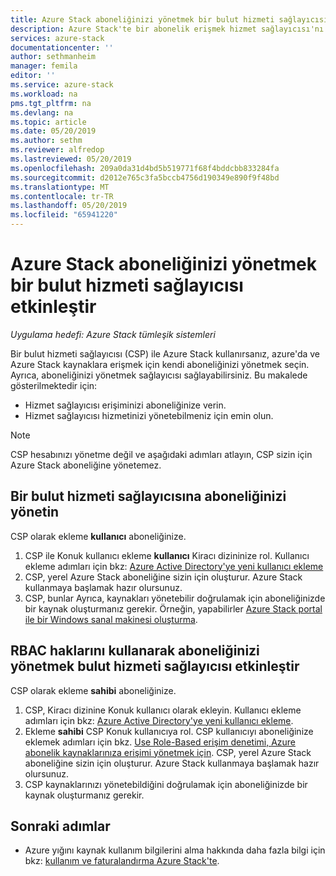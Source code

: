 ```yaml
---
title: Azure Stack aboneliğinizi yönetmek bir bulut hizmeti sağlayıcısı etkinleştirme | Microsoft Docs
description: Azure Stack'te bir abonelik erişmek hizmet sağlayıcısı'nı etkinleştirin.
services: azure-stack
documentationcenter: ''
author: sethmanheim
manager: femila
editor: ''
ms.service: azure-stack
ms.workload: na
pms.tgt_pltfrm: na
ms.devlang: na
ms.topic: article
ms.date: 05/20/2019
ms.author: sethm
ms.reviewer: alfredop
ms.lastreviewed: 05/20/2019
ms.openlocfilehash: 209a0da31d4bd5b519771f68f4bddcbb833284fa
ms.sourcegitcommit: d2012e765c3fa5bccb4756d190349e890f9f48bd
ms.translationtype: MT
ms.contentlocale: tr-TR
ms.lasthandoff: 05/20/2019
ms.locfileid: "65941220"
---
```

# <a name="enable-a-cloud-service-provider-to-manage-your-azure-stack-subscription"></a>Azure Stack aboneliğinizi yönetmek bir bulut hizmeti sağlayıcısı etkinleştir

*Uygulama hedefi: Azure Stack tümleşik sistemleri*

Bir bulut hizmeti sağlayıcısı (CSP) ile Azure Stack kullanırsanız, azure'da ve Azure Stack kaynaklara erişmek için kendi aboneliğinizi yönetmek seçin. Ayrıca, aboneliğinizi yönetmek sağlayıcısı sağlayabilirsiniz. Bu makalede gösterilmektedir için:

* Hizmet sağlayıcısı erişiminizi aboneliğinize verin.
* Hizmet sağlayıcısı hizmetinizi yönetebilmeniz için emin olun.

> [!NOTE]
> CSP hesabınızı yönetme değil ve aşağıdaki adımları atlayın, CSP sizin için Azure Stack aboneliğine yönetemez.

## <a name="manage-your-subscription-with-a-cloud-service-provider"></a>Bir bulut hizmeti sağlayıcısına aboneliğinizi yönetin

CSP olarak ekleme **kullanıcı** aboneliğinize.

1. CSP ile Konuk kullanıcı ekleme **kullanıcı** Kiracı dizininize rol. Kullanıcı ekleme adımları için bkz: [Azure Active Directory'ye yeni kullanıcı ekleme](/azure/active-directory/add-users-azure-active-directory)
2. CSP, yerel Azure Stack aboneliğine sizin için oluşturur. Azure Stack kullanmaya başlamak hazır olursunuz.
3. CSP, bunlar Ayrıca, kaynakları yönetebilir doğrulamak için aboneliğinizde bir kaynak oluşturmanız gerekir. Örneğin, yapabilirler [Azure Stack portal ile bir Windows sanal makinesi oluşturma](azure-stack-quick-windows-portal.md).

## <a name="enable-the-cloud-service-provider-to-manage-your-subscription-using-rbac-rights"></a>RBAC haklarını kullanarak aboneliğinizi yönetmek bulut hizmeti sağlayıcısı etkinleştir

CSP olarak ekleme **sahibi** aboneliğinize.

1. CSP, Kiracı dizinine Konuk kullanıcı olarak ekleyin. Kullanıcı ekleme adımları için bkz: [Azure Active Directory'ye yeni kullanıcı ekleme](/azure/active-directory/add-users-azure-active-directory).
2. Ekleme **sahibi** CSP Konuk kullanıcıya rol. CSP kullanıcıyı aboneliğinize eklemek adımları için bkz. [Use Role-Based erişim denetimi, Azure abonelik kaynaklarınıza erişimi yönetmek için](/azure/role-based-access-control/role-assignments-portal). CSP, yerel Azure Stack aboneliğine sizin için oluşturur. Azure Stack kullanmaya başlamak hazır olursunuz.
3. CSP kaynaklarınızı yönetebildiğini doğrulamak için aboneliğinizde bir kaynak oluşturmanız gerekir.

## <a name="next-steps"></a>Sonraki adımlar

* Azure yığını kaynak kullanım bilgilerini alma hakkında daha fazla bilgi için bkz: [kullanım ve faturalandırma Azure Stack'te](../operator/azure-stack-billing-and-chargeback.md).

